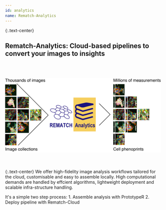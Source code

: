 ```yaml
---
id: analytics
name: Rematch-Analytics
---
```

{:.text-center}
<h2>Rematch-Analytics: Cloud-based pipelines to convert <bold>your</bold> images to insights </h2>  
<img style="float: center;" src="/assets/images/mission/Rematch-Analytics-portfolio.png" alt="Rematch Analytics" vspace="50">  
{:.text-center}
We offer high-fidelity image analysis workflows tailored for the cloud, customisable and easy to assemble locally. High computational demands are handled by effcient algorithms, lightweight deployment and scalable infra-structure handling.

It's a simple two step process: 
	1. Assemble analysis with PrototypeR
	2. Deploy pipeline with Rematch-Cloud
